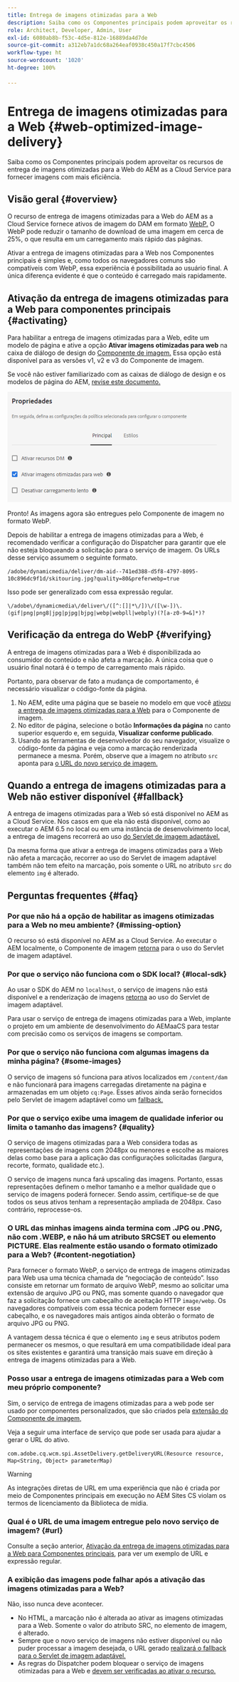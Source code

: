 ```yaml
---
title: Entrega de imagens otimizadas para a Web
description: Saiba como os Componentes principais podem aproveitar os recursos de entrega de imagens otimizadas para a Web do AEM as a Cloud Service para fornecer imagens com mais eficiência.
role: Architect, Developer, Admin, User
exl-id: 6080ab8b-f53c-4d5e-812e-16889da4d7de
source-git-commit: a312eb7a1dc68a264eaf0938c450a17f7cbc4506
workflow-type: ht
source-wordcount: '1020'
ht-degree: 100%

---
```


# Entrega de imagens otimizadas para a Web {#web-optimized-image-delivery}

Saiba como os Componentes principais podem aproveitar os recursos de entrega de imagens otimizadas para a Web do AEM as a Cloud Service para fornecer imagens com mais eficiência.

## Visão geral {#overview}

O recurso de entrega de imagens otimizadas para a Web do AEM as a Cloud Service fornece ativos de imagem do DAM em formato [WebP.](https://developers.google.com/speed/webp) O WebP pode reduzir o tamanho de download de uma imagem em cerca de 25%, o que resulta em um carregamento mais rápido das páginas.

Ativar a entrega de imagens otimizadas para a Web nos Componentes principais é simples e, como todos os navegadores comuns são compatíveis com WebP, essa experiência é possibilitada ao usuário final. A única diferença evidente é que o conteúdo é carregado mais rapidamente.

## Ativação da entrega de imagens otimizadas para a Web para componentes principais {#activating}

Para habilitar a entrega de imagens otimizadas para a Web, edite um modelo de página e ative a opção **Ativar imagens otimizadas para web** na caixa de diálogo de design do [Componente de imagem.](/help/components/image.md#design-dialog) Essa opção está disponível para as versões v1, v2 e v3 do Componente de imagem.

Se você não estiver familiarizado com as caixas de diálogo de design e os modelos de página do AEM, [revise este documento.](/help/get-started/authoring.md#pre-configuring-core-components)

![Habilitar a entrega de imagens otimizadas para a Web na caixa de diálogo de design](/help/assets/web-optimized-image-delivery.png)

Pronto! As imagens agora são entregues pelo Componente de imagem no formato WebP.

Depois de habilitar a entrega de imagens otimizadas para a Web, é recomendado verificar a configuração do Dispatcher para garantir que ele não esteja bloqueando a solicitação para o serviço de imagem. Os URLs desse serviço assumem o seguinte formato.

```text
/adobe/dynamicmedia/deliver/dm-aid--741ed388-d5f8-4797-8095-10c896dc9f1d/skitouring.jpg?quality=80&preferwebp=true
```

Isso pode ser generalizado com essa expressão regular.

```text
\/adobe\/dynamicmedia\/deliver\/([^:[]|*\/])\/([\w-])\.(gif|png|png8|jpg|pjpg|bjpg|webp|webpll|webply)(?[a-z0-9=&]*)?
```

## Verificação da entrega do WebP {#verifying}

A entrega de imagens otimizadas para a Web é disponibilizada ao consumidor do conteúdo e não afeta a marcação. A única coisa que o usuário final notará é o tempo de carregamento mais rápido.

Portanto, para observar de fato a mudança de comportamento, é necessário visualizar o código-fonte da página.

1. No AEM, edite uma página que se baseie no modelo em que você [ativou a entrega de imagens otimizadas para a Web](#activating) para o Componente de imagem.
1. No editor de página, selecione o botão **Informações da página** no canto superior esquerdo e, em seguida, **Visualizar conforme publicado**.
1. Usando as ferramentas de desenvolvedor do seu navegador, visualize o código-fonte da página e veja como a marcação renderizada permanece a mesma. Porém, observe que a imagem no atributo `src` aponta para [o URL do novo serviço de imagem.](#activating)

## Quando a entrega de imagens otimizadas para a Web não estiver disponível {#fallback}

A entrega de imagens otimizadas para a Web só está disponível no AEM as a Cloud Service. Nos casos em que ela não está disponível, como ao executar o AEM 6.5 no local ou em uma instância de desenvolvimento local, a entrega de imagens recorrerá ao uso [do Servlet de imagem adaptável.](/help/developing/adaptive-image-servlet.md)

Da mesma forma que ativar a entrega de imagens otimizadas para a Web não afeta a marcação, recorrer ao uso do Servlet de imagem adaptável também não tem efeito na marcação, pois somente o URL no atributo `src` do elemento `img` é alterado.

## Perguntas frequentes {#faq}

### Por que não há a opção de habilitar as imagens otimizadas para a Web no meu ambiente? {#missing-option}

O recurso só está disponível no AEM as a Cloud Service. Ao executar o AEM localmente, o Componente de imagem [retorna](#fallback) para o uso do Servlet de imagem adaptável.

### Por que o serviço não funciona com o SDK local? {#local-sdk}

Ao usar o SDK do AEM no `localhost`, o serviço de imagens não está disponível e a renderização de imagens [retorna](#fallback) ao uso do Servlet de imagem adaptável.

Para usar o serviço de entrega de imagens otimizadas para a Web, implante o projeto em um ambiente de desenvolvimento do AEMaaCS para testar com precisão como os serviços de imagens se comportam.

### Por que o serviço não funciona com algumas imagens da minha página? {#some-images}

O serviço de imagens só funciona para ativos localizados em `/content/dam` e não funcionará para imagens carregadas diretamente na página e armazenadas em um objeto `cq:Page`. Esses ativos ainda serão fornecidos pelo Servlet de imagem adaptável como um [fallback.](#fallback)

### Por que o serviço exibe uma imagem de qualidade inferior ou limita o tamanho das imagens? {#quality}

O serviço de imagens otimizadas para a Web considera todas as representações de imagens com 2048px ou menores e escolhe as maiores delas como base para a aplicação das configurações solicitadas (largura, recorte, formato, qualidade etc.).

O serviço de imagens nunca fará upscaling das imagens. Portanto, essas representações definem o melhor tamanho e a melhor qualidade que o serviço de imagens poderá fornecer. Sendo assim, certifique-se de que todos os seus ativos tenham a representação ampliada de 2048px. Caso contrário, reprocesse-os.

### O URL das minhas imagens ainda termina com .JPG ou .PNG, não com .WEBP, e não há um atributo SRCSET ou elemento PICTURE. Elas realmente estão usando o formato otimizado para a Web? {#content-negotiation}

Para fornecer o formato WebP, o serviço de entrega de imagens otimizadas para Web usa uma técnica chamada de “negociação de conteúdo”. Isso consiste em retornar um formato de arquivo WebP, mesmo ao solicitar uma extensão de arquivo JPG ou PNG, mas somente quando o navegador que faz a solicitação fornece um cabeçalho de aceitação HTTP `image/webp`. Os navegadores compatíveis com essa técnica podem fornecer esse cabeçalho, e os navegadores mais antigos ainda obterão o formato de arquivo JPG ou PNG.

A vantagem dessa técnica é que o elemento `img` e seus atributos podem permanecer os mesmos, o que resultará em uma compatibilidade ideal para os sites existentes e garantirá uma transição mais suave em direção à entrega de imagens otimizadas para a Web.

### Posso usar a entrega de imagens otimizadas para a Web com meu próprio componente?

Sim, o serviço de entrega de imagens otimizadas para a web pode ser usado por componentes personalizados, que são criados pela [extensão do Componente de imagem,](/help/developing/customizing.md)

Veja a seguir uma interface de serviço que pode ser usada para ajudar a gerar o URL do ativo.

```
com.adobe.cq.wcm.spi.AssetDelivery.getDeliveryURL(Resource resource, Map<String, Object> parameterMap)
```

>[!WARNING]
>
>As integrações diretas de URL em uma experiência que não é criada por meio de Componentes principais em execução no AEM Sites CS violam os termos de licenciamento da Biblioteca de mídia.

### Qual é o URL de uma imagem entregue pelo novo serviço de imagem? {#url}

Consulte a seção anterior, [Ativação da entrega de imagens otimizadas para a Web para Componentes principais](#activating), para ver um exemplo de URL e expressão regular.

### A exibição das imagens pode falhar após a ativação das imagens otimizadas para a Web?

Não, isso nunca deve acontecer.

* No HTML, a marcação não é alterada ao ativar as imagens otimizadas para a Web. Somente o valor do atributo SRC, no elemento de imagem, é alterado.
* Sempre que o novo serviço de imagens não estiver disponível ou não puder processar a imagem desejada, o URL gerado [realizará o fallback para o Servlet de imagem adaptável.](#fallback)
* As regras do Dispatcher podem bloquear o serviço de imagens otimizadas para a Web e [devem ser verificadas ao ativar o recurso.](#activating)
